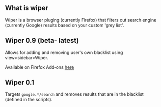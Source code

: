 ## What is wiper

Wiper is a browser pluging (currently Firefox) that filters out search engine (currently Google) results based on your custom 'grey list'.

## Wiper 0.9 (beta- latest)
Allows for adding and removing user's own blacklist using view>sidebar>Wiper.

Available on Firefox Add-ons [here](https://addons.mozilla.org/en-US/firefox/addon/wiper/)

## Wiper 0.1

Targets `google.*/search` and removes results that are in the blacklist (defined in the scripts).
